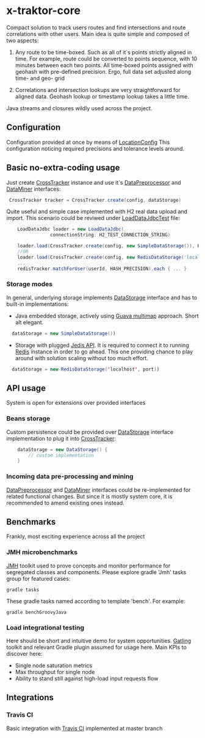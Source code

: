 # x-traktor-core
Compact solution to track users routes and find intersections and route 
correlations with other users. Main idea is quite simple and composed of 
two aspects:

1. Any route to be time-boxed. Such as all of it`s points strictly 
aligned in time. For example, route could be converted to points 
sequence, with 10 minutes between each two points. All time-boxed
points assigned with geohash with pre-defined precision. Ergo, full
data set adjusted along time- and geo- grid

2. Correlations and intersection lookups are very straightforward for 
aligned data. Geohash lookup or timestamp lookup takes a little time.

Java streams and closures wildly used across the project. 

## Configuration
Configuration provided at once by means of [LocationConfig](/src/main/groovy/org/xtraktor/location/LocationConfig.groovy)
This configuration noticing required precisions and tolerance levels
around.

## Basic no-extra-coding usage
Just create [CrossTracker](/src/main/groovy/org/xtraktor/CrossTracker.groovy) instance and use it`s [DataPreprocessor](/src/main/java/org/xtraktor/DataPreprocessor.java) 
and [DataMiner](/src/main/java/org/xtraktor/DataMiner.java) interfaces:
```java
 CrossTracker tracker = CrossTracker.create(config, dataStorage)
```

Quite useful and simple case implemented with H2 real data upload and 
import. This scenario could be reviwed under [LoadDataJdbcTest](/src/test-commit/groovy/org/xtraktor/mining/LoadDataJdbcTest.groovy) file:
```groovy
    LoadDataJdbc loader = new LoadDataJdbc(
                connectionString: H2_TEST_CONNECTION_STRING)

    loader.load(CrossTracker.create(config, new SimpleDataStorage()), HASH_PRECISION)
    //OR
    loader.load(CrossTracker.create(config, new RedisDataStorage('localhost', port)), HASH_PRECISION)
    ...
    redisTracker.matchForUser(userId, HASH_PRECISION).each { ... }
```

### Storage modes
In general, underlying storage implements [DataStorage](/src/main/java/org/xtraktor/DataStorage.java) interface and
has to built-in implementations:
 * Java embedded storage, actively using [Guava multimap](https://google.github.io/guava/releases/19.0/api/docs/com/google/common/collect/Multimap.html) approach. Short
 alt elegant.
```java
  dataStorage = new SimpleDataStorage())
```
 * Storage with plugged [Jedis API](https://github.com/xetorthio/jedis). It is required to connect it to 
 running [Redis](http://redis.io/) instance in order to go ahead. This one providing 
 chance to play around with solution scaling without too much effort.
```java
  dataStorage = new RedisDataStorage('localhost', port))
```
 
## API usage
System is open for extensions over provided interfaces
### Beans storage
Custom persistence could be provided over [DataStorage](/src/main/java/org/xtraktor/DataStorage.java) interface 
implementation to plug it into [CrossTracker](/src/main/groovy/org/xtraktor/CrossTracker.groovy):
```java
    dataStorage = new DataStorage() {
        // custom implememtation
    }
```

### Incoming data pre-processing and mining
[DataPreprocessor](/src/main/java/org/xtraktor/DataPreprocessor.java) and [DataMiner](/src/main/java/org/xtraktor/DataMiner.java) interfaces
could be re-implemented for related functional changes. But since it is
mostly system core, it is recommended to amend existing ones instead.

## Benchmarks
Frankly, most exciting experience across all the project

### JMH microbenchmarks
[JMH](http://openjdk.java.net/projects/code-tools/jmh/) toolkit used to prove concepts and monitor performance for 
segregated classes and components. Please explore gradle 'Jmh' tasks
group for featured cases:
```
gradle tasks
```
These gradle tasks named according to template 'bench<WhichAspectMeasured>'.
For example:
```
gradle benchGroovyJava
```

### Load integrational testing
Here should be short and intuitive demo for system opportunities. 
[Gatling](https://github.com/gatling/gatling) toolkit and relevant Gradle plugin assumed for usage here.
Main KPIs to discover here:
 * Single node saturation metrics
 * Max throughput for single node
 * Ability to stand still against high-load input requests flow

## Integrations
### Travis CI
Basic integration with [Travis CI](https://travis-ci.org/bearmug/x-traktor-core) implemented at master branch

